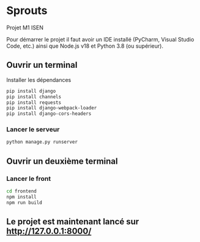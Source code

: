 # Sprouts
Projet M1 ISEN 

Pour démarrer le projet il faut avoir un IDE installé (PyCharm, Visual Studio Code, etc.) ainsi que Node.js v18 et Python 3.8 (ou supérieur).
## Ouvrir un terminal
Installer les dépendances
```bash 
pip install django
pip install channels
pip install requests
pip install django-webpack-loader
pip install django-cors-headers
```
### Lancer le serveur
```bash
python manage.py runserver
```

## Ouvrir un deuxième terminal
### Lancer le front
```bash
cd frontend 
npm install
npm run build
```

## Le projet est maintenant lancé sur http://127.0.0.1:8000/

